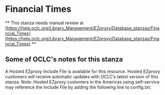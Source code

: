 # Financial Times
** This stanza needs manual review at [https://help.oclc.org/Library_Management/EZproxy/Database_stanzas/Financial_Times](https://help.oclc.org/Library_Management/EZproxy/Database_stanzas/Financial_Times) **

## Some of OCLC's notes for this stanza

A Hosted EZproxy Include File is available for this resource. Hosted EZproxy customers will receive automatic updates with OCLC&rsquo;s latest version of this stanza. Note: Hosted EZproxy customers in the Americas using self-service may reference the Include File by adding the following line to config.txt:

&nbsp;

